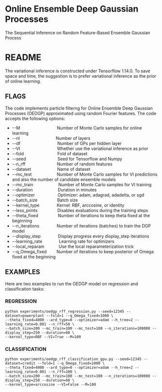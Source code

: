# Online Ensemble Deep Gaussian Processes
The Sequential Inference on Random Feature-Based Ensemble Gaussian Process

# README

The variational inference is constructed under Tensorflow 1.14.0. To save space and time, the suggestion is to prefer variational inference as the prior of online learning.

## FLAGS

The code implements particle filterng for Online Ensemble Deep Gaussian Processes (OEDGP) approximated using random Fourier features. The code accepts the following options:

* --M                   &emsp; &ensp; &emsp; &emsp; &emsp; &emsp; &emsp; Number of Monte Carlo samples for online learning
* --nl                  &emsp; &emsp; &emsp; &emsp; &emsp; &emsp; &nbsp; Number of layers
* --df                  &emsp; &ensp; &emsp; &emsp; &emsp; &emsp; &emsp; Number of GPs per hidden layer
* --VI                  &emsp; &ensp; &emsp; &emsp; &emsp; &emsp; &emsp; Whether use the variational inference as prior
* --fold                &emsp; &emsp; &emsp; &emsp; &emsp; &emsp; Fold of dataset
* --seed                &emsp; &emsp; &emsp; &emsp; &emsp; &ensp; Seed for Tensorflow and Numpy
* --n_rff               &emsp; &emsp; &emsp; &emsp; &emsp; &ensp; Number of random features
* --dataset             &emsp; &emsp; &emsp; &emsp; &ensp; Name of dataset
* --mc_test             &emsp; &emsp; &emsp; &emsp; &nbsp; Number of Monte Carlo samples for VI predictions and also the number of candidate ensemble models
* --mc_train            &emsp; &emsp; &emsp; &emsp; &nbsp; Number of Monte Carlo samples for VI training
* --duration            &emsp; &emsp; &emsp; &emsp; &nbsp; Duration in minutes
* --optimizer           &emsp; &emsp; &emsp; &emsp; Optimizer: adam, adagrad, adadelta, or sgd
* --batch_size          &emsp; &emsp; &emsp; &nbsp; Batch size
* --kernel_type         &emsp; &emsp; &emsp; Kernel: RBF, arccosine, or identity
* --less_prints         &emsp; &emsp; &emsp; &nbsp; Disables evaluations during the training steps
* --theta_fixed         &emsp; &emsp; &emsp; &nbsp; Number of iterations to keep theta fixed at the beginning
* --n_iterations        &emsp; &emsp; &emsp; Number of iterations (batches) to train the DGP model
* --display_step        &emsp; &emsp; &emsp; Display progress every display_step iterations
* --learning_rate       &emsp; &emsp; &nbsp; &nbsp; Learning rate for optimizers
* --local_reparam       &emsp; &emsp; &nbsp; Use the local reparameterization trick
* --q_Omega_fixed       &emsp; &ensp; Number of iterations to keep posterior of Omega fixed at the beginning

## EXAMPLES

Here are two examples to run the OEDGP model on regression and classification tasks:

### REGRESSION
```
python experiments/oedgp_rff_regression.py --seed=12345 --dataset=powerplant --fold=1 --q_Omega_fixed=1000 \
--theta_fixed=4000 --ard_type=0 --optimizer=adam --h_tree=2 --learning_rate=0.001 --n_rff=50 \
--batch_size=200 --mc_train=100 --mc_test=100 --n_iterations=100000 --display_step=250 --duration=60 \
--kernel_type=RBF --VI=True --M=100
```

### CLASSIFICATION
```
python experiments/oedgp_rff_classification_gpu.py --seed=12345 --dataset=credit --fold=1 --q_Omega_fixed=1000 \
--theta_fixed=4000 --ard_type=0 --optimizer=adam --h_tree=2 --learning_rate=0.001 --n_rff=100 \
--batch_size=200 --mc_train=100 --mc_test=100 --n_iterations=100000 --display_step=250 --duration=60 \
--kernel_type=arccosine --VI=False --M=100
```
